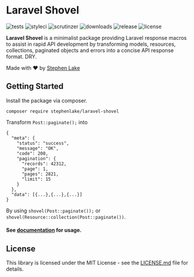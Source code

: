 # Laravel Shovel

![tests](https://img.shields.io/travis/stephenlake/laravel-shovel/master.svg?style=flat-square)
![styleci](https://github.styleci.io/repos/166599210/shield?branch=master&style=flat-square)
![scrutinzer](https://img.shields.io/scrutinizer/g/stephenlake/laravel-shovel.svg?style=flat-square)
![downloads](https://img.shields.io/packagist/dt/stephenlake/laravel-shovel.svg?style=flat-square)
![release](https://img.shields.io/github/release/stephenlake/laravel-shovel.svg?style=flat-square)
![license](https://img.shields.io/badge/license-MIT-blue.svg?style=flat-square)

**Laravel Shovel** is a minimalist package providing Laravel response macros to assist in rapid API development by transforming models, resources, collections, paginated objects and errors into a concise API response format. DRY.

Made with ❤️ by [Stephen Lake](http://stephenlake.github.io/)

## Getting Started

Install the package via composer.

    composer require stephenlake/laravel-shovel
    
Transform `Post::paginate();` into 
```
{
  "meta": {
    "status": "success",
    "message": "OK",
    "code": 200,
    "pagination": {
      "records": 42312,
      "page": 1,
      "pages": 2821,
      "limit": 15
    }
  },
  "data": [{...},{...},{...}]
}
```
By using `shovel(Post::paginate());` or `shovel(Resource::collection(Post::paginate())`. 

#### See [documentation](https://stephenlake.github.io/laravel-shovel/) for usage.

## License

This library is licensed under the MIT License - see the [LICENSE.md](LICENSE.md) file for details.
